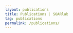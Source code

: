 ```yaml
---
layout: publications
title: Publications | SOARlab
tag: publications
permalink: /publications/
---
```

